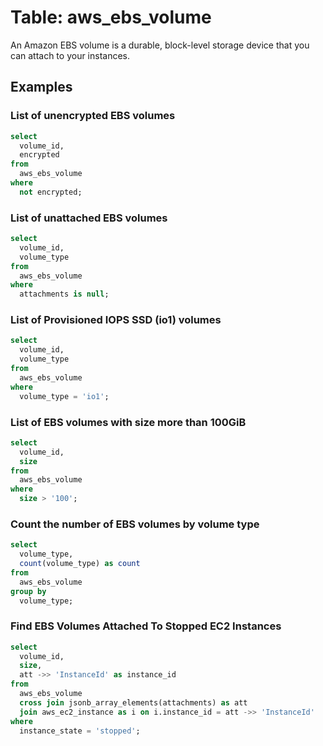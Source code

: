 # Table: aws_ebs_volume

An Amazon EBS volume is a durable, block-level storage device that you can attach to your instances.

## Examples

### List of unencrypted EBS volumes

```sql
select
  volume_id,
  encrypted
from
  aws_ebs_volume
where
  not encrypted;
```


### List of unattached EBS volumes

```sql
select
  volume_id,
  volume_type
from
  aws_ebs_volume
where
  attachments is null;
```


### List of Provisioned IOPS SSD (io1) volumes

```sql
select
  volume_id,
  volume_type
from
  aws_ebs_volume
where
  volume_type = 'io1';
```


### List of EBS volumes with size more than 100GiB

```sql
select
  volume_id,
  size
from
  aws_ebs_volume
where
  size > '100';
```


### Count the number of EBS volumes by volume type

```sql
select
  volume_type,
  count(volume_type) as count
from
  aws_ebs_volume
group by
  volume_type;
```


### Find EBS Volumes Attached To Stopped EC2 Instances

```sql
select
  volume_id,
  size,
  att ->> 'InstanceId' as instance_id
from
  aws_ebs_volume
  cross join jsonb_array_elements(attachments) as att
  join aws_ec2_instance as i on i.instance_id = att ->> 'InstanceId'
where
  instance_state = 'stopped';
```